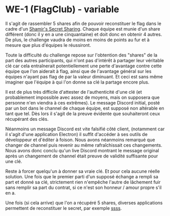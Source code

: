 # WE-1 (FlagClub) - variable

Il s'agit de rassembler 5 shares afin de pouvoir reconstituer le flag dans le cadre d'un [Shamir's Secret Sharing](https://en.wikipedia.org/wiki/Shamir%27s_Secret_Sharing). Chaque équipe est munie d'un share différent (donc il y en a une cinquantaine) et doit donc en obtenir 4 autres. De plus, le challenge vaudra de moins en moins de points au fur et à mesure que plus d'équipes le réussiront.

Toute la difficulté du challenge repose sur l'obtention des "shares" de la part des autres participants, qui n'ont pas d'intérêt à partager leur véritable clé car cela entraînerait potentiellement une perte d'avantage contre cette équipe que l'on aiderait à flag, ainsi que de l'avantage général sur les équipes n'ayant pas flag de par la valeur diminuant. Et ceci est sans même imaginer que l'équipe à qui l'on donne sa clé la partage encore plus.

Il est de plus très difficile d'attester de l'authenticité d'une clé (et probablement impossible avec assez de moyens, mais on supposera que personne n'en viendra à ces extrêmes). Le message Discord initial, posté par un bot dans le channel de chaque équipe, est supposé non altérable en tant que tel. Dès lors il s'agit de la preuve évidente que souhaiteront ceux récupérant des clés.

Néanmoins un message Discord est vite falsifié côté client, (notamment car il s'agit d'une application Electron) il suffit d'accéder à ses outils de développeur et d'éditer à foison. Nous avons néanmoins remarqué que changer de channel puis revenir au même rafraîchissait ces changements.
Nous avons donc conclu qu'un live Discord montrant le message original après un changement de channel était preuve de validité suffisante pour une clé.

Reste à forcer quelqu'un à donner sa vraie clé. Et pour cela aucune réelle solution. Une fois que le premier parti d'un supposé échange a rempli sa part et donné sa clé, strictement rien n'empêche l'autre de lâchement fuir sans remplir sa part du contrat, si ce n'est son honneur / amour propre s'il en a.

Une fois (si cela arrive) que l'on a récupéré 5 shares, diverses applications permettent de reconstituer le secret, par exemple [ssss](http://point-at-infinity.org/ssss/demo.html).

